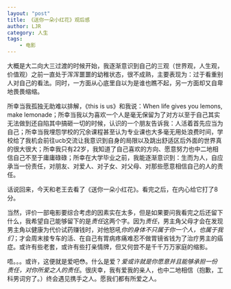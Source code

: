 ```yaml
---
layout: "post"
title: 《送你一朵小红花》观后感
author: LJR
category: 人生
tags:
    - 电影
---
```


大概是大二向大三过渡的时候开始，我逐渐意识到自己的三观（世界观，人生观，价值观）之前一直处于浑浑噩噩的幼稚状态，很不成熟，主要表现为：过于看重别人对自己的看法。同时，一方面从心底里自以为是谁也瞧不起，另一方面却又自卑地畏畏缩缩。

所幸当我孤独无助难以排解，《this is us》和我说：When life gives you lemons, make lemonade；所幸当我以为喜欢一个人是毫无保留为了对方以至于自己其实无法做到还自陷其中搞砸一切的时候，认识的一个朋友告诉我：人活着首先应当为自己；所幸当我埋怨学校的冗余课程甚至认为专业课也大多毫无用处浪费时间，学校给了我机会前往ucb交流让我意识到自身的局限以及跳出舒适区后外面的世界真的很大很大；所幸我只有22岁，我知道了自己喜欢的方向、愿意努力也中二地相信自己不至于庸庸碌碌；所幸在大学毕业之前，我能逐渐意识到：生而为人，自应承当一份责任，对朋友、对爱人、对子女、对父母、对那些愿意相信自己的人的责任。

话说回来，今天和老王去看了《送你一朵小红花》。看完之后，在内心给它打了8分。

当然，评价一部电影要综合考虑的因素实在太多，但是如果要问我看完之后还留下什么，我希望自己能够留下的是*责任*这两个字。因为*责任*，男主角父母才会在发现男主角以健康为代价试药赚钱时，对他怒吼*你的身体不只属于你一个人，也属于我们*；才会周末接专车的活、在自己有胃病疼痛难忍不做胃镜省钱为了治疗男主的癌症。或许有些老套，或许有些打亲情牌，但又何尝不是千千万万家庭的缩影。

唔。。。或许，这便就是爱吧😳。什么是爱？*爱或许就是你愿意并且能够承担一份责任，对你所爱之人的责任*。很庆幸，我有爱我的亲人，也中二地相信（抱歉，工科男词穷了。）终会遇见携手之人。愿我们都有所爱之人。
